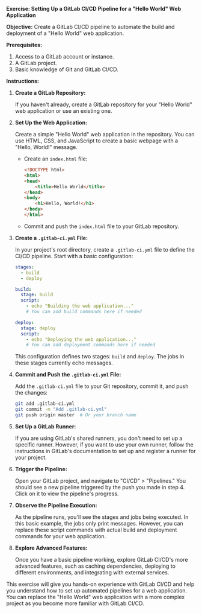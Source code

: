 **Exercise: Setting Up a GitLab CI/CD Pipeline for a "Hello World" Web Application**

**Objective:** Create a GitLab CI/CD pipeline to automate the build and deployment of a "Hello World" web application.

**Prerequisites:**

1. Access to a GitLab account or instance.
2. A GitLab project.
3. Basic knowledge of Git and GitLab CI/CD.

**Instructions:**

1. **Create a GitLab Repository:**

   If you haven't already, create a GitLab repository for your "Hello World" web application or use an existing one.

2. **Set Up the Web Application:**

   Create a simple "Hello World" web application in the repository. You can use HTML, CSS, and JavaScript to create a basic webpage with a "Hello, World!" message.

   - Create an `index.html` file:

     ```html
     <!DOCTYPE html>
     <html>
     <head>
         <title>Hello World</title>
     </head>
     <body>
         <h1>Hello, World!</h1>
     </body>
     </html>
     ```

   - Commit and push the `index.html` file to your GitLab repository.

3. **Create a `.gitlab-ci.yml` File:**

   In your project's root directory, create a `.gitlab-ci.yml` file to define the CI/CD pipeline. Start with a basic configuration:

   ```yaml
   stages:
     - build
     - deploy

   build:
     stage: build
     script:
       - echo "Building the web application..."
       # You can add build commands here if needed

   deploy:
     stage: deploy
     script:
       - echo "Deploying the web application..."
       # You can add deployment commands here if needed
   ```

   This configuration defines two stages: `build` and `deploy`. The jobs in these stages currently echo messages.

4. **Commit and Push the `.gitlab-ci.yml` File:**

   Add the `.gitlab-ci.yml` file to your Git repository, commit it, and push the changes:

   ```bash
   git add .gitlab-ci.yml
   git commit -m "Add .gitlab-ci.yml"
   git push origin master  # Or your branch name
   ```

5. **Set Up a GitLab Runner:**

   If you are using GitLab's shared runners, you don't need to set up a specific runner. However, if you want to use your own runner, follow the instructions in GitLab's documentation to set up and register a runner for your project.

6. **Trigger the Pipeline:**

   Open your GitLab project, and navigate to "CI/CD" > "Pipelines." You should see a new pipeline triggered by the push you made in step 4. Click on it to view the pipeline's progress.

7. **Observe the Pipeline Execution:**

   As the pipeline runs, you'll see the stages and jobs being executed. In this basic example, the jobs only print messages. However, you can replace these script commands with actual build and deployment commands for your web application.

8. **Explore Advanced Features:**

    Once you have a basic pipeline working, explore GitLab CI/CD's more advanced features, such as caching dependencies, deploying to different environments, and integrating with external services.

This exercise will give you hands-on experience with GitLab CI/CD and help you understand how to set up automated pipelines for a web application. You can replace the "Hello World" web application with a more complex project as you become more familiar with GitLab CI/CD.